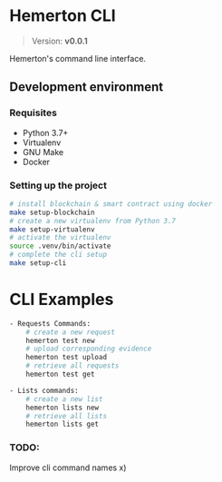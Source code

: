 # Hemerton CLI

> Version: **v0.0.1**

Hemerton's command line interface.

## Development environment

### Requisites

- Python 3.7+
- Virtualenv
- GNU Make
- Docker

### Setting up the project

```bash
# install blockchain & smart contract using docker
make setup-blockchain
# create a new virtualenv from Python 3.7
make setup-virtualenv
# activate the virtualenv
source .venv/bin/activate
# complete the cli setup
make setup-cli
```

# CLI Examples

```bash
- Requests Commands:
    # create a new request
    hemerton test new
    # upload corresponding evidence
    hemerton test upload
    # retrieve all requests
    hemerton test get

- Lists commands:
    # create a new list
    hemerton lists new
    # retrieve all lists
    hemerton lists get
```

### TODO:
Improve cli command names x)
